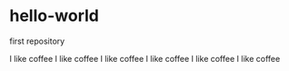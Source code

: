 # hello-world
first repository

I like coffee I like coffee I like coffee I like coffee I like coffee  I like coffee
